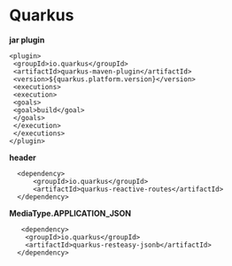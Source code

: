 # Quarkus


**jar plugin**
 ```
<plugin>
  <groupId>io.quarkus</groupId>
  <artifactId>quarkus-maven-plugin</artifactId>
  <version>${quarkus.platform.version}</version>
  <executions>
  <execution>
  <goals>
  <goal>build</goal>
  </goals>
  </execution>
  </executions>
</plugin>
```
**header**

```
  <dependency>
      <groupId>io.quarkus</groupId>
      <artifactId>quarkus-reactive-routes</artifactId>
  </dependency>
```  
  
  **MediaType.APPLICATION_JSON**
  
  
  ```
     <dependency>
      <groupId>io.quarkus</groupId>
      <artifactId>quarkus-resteasy-jsonb</artifactId>
    </dependency>

```
    
